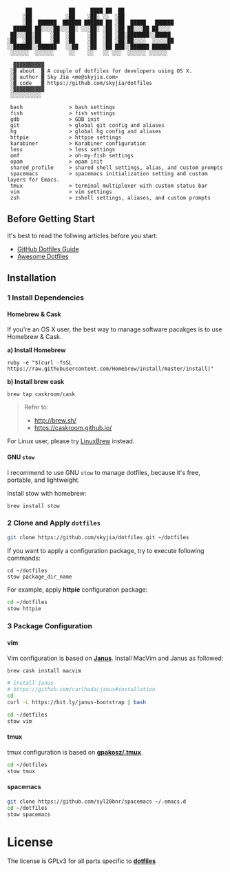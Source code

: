 ```
      ██            ██     ████ ██  ██                
     ░██           ░██    ░██░ ░░  ░██                
     ░██  ██████  ██████ ██████ ██ ░██  █████   ██████
  ██████ ██░░░░██░░░██░ ░░░██░ ░██ ░██ ██░░░██ ██░░░░ 
 ██░░░██░██   ░██  ░██    ░██  ░██ ░██░███████░░█████ 
░██  ░██░██   ░██  ░██    ░██  ░██ ░██░██░░░░  ░░░░░██
░░██████░░██████   ░░██   ░██  ░██ ███░░██████ ██████ 
 ░░░░░░  ░░░░░░     ░░    ░░   ░░ ░░░  ░░░░░░ ░░░░░░  
 
  ▓▓▓▓▓▓▓▓▓▓
 ░▓ about  ▓ A couple of dotfiles for developers using OS X.
 ░▓ author ▓ Sky Jia <me@skyjia.com>
 ░▓ code   ▓ https://github.com/skyjia/dotfiles
 ░▓▓▓▓▓▓▓▓▓▓
 ░░░░░░░░░░

 bash				> bash settings
 fish				> fish settings
 gdb				> GDB init
 git				> global git config and aliases
 hg					> global hg config and aliases
 httpie			    > httpie settings
 karabiner			> Karabiner configuration
 less				> less settings
 omf				> oh-my-fish settings
 opam				> opam init
 shared_profile	    > shared shell settings, alias, and custom prompts
 spacemacs		    > spacemacs initialization setting and custom layers for Emacs.
 tmux				> terminal multiplexer with custom status bar
 vim				> vim settings
 zsh				> zshell settings, aliases, and custom prompts
```


## Before Getting Start

It's best to read the follwing articles before you start:

- [GitHub Dotfiles Guide](https://dotfiles.github.io/)
- [Awesome Dotfiles](https://github.com/webpro/awesome-dotfiles)

## Installation

### 1 Install Dependencies

#### Homebrew & Cask

If you're an OS X user, the best way to manage software pacakges is to use Homebrew & Cask.

**a) Install Homebrew**

```shell
ruby -e "$(curl -fsSL https://raw.githubusercontent.com/Homebrew/install/master/install)"
```

**b) Install brew cask**

```shell
brew tap caskroom/cask
```

> Refer to:  
>
> - http://brew.sh/  
> - https://caskroom.github.io/

For Linux user, please try [LinuxBrew](http://linuxbrew.sh/) instead.

#### GNU `stow`

I recommend to use GNU `stow` to manage dotfiles, because it's free, portable, and lightweight.

Install stow with homebrew:

```shell
brew install stow
```

### 2 Clone and Apply `dotfiles`

```sh
git clone https://github.com/skyjia/dotfiles.git ~/dotfiles
```

If you want to apply a configuration package, try to execute following commands:

```shell
cd ~/dotfiles
stow package_dir_name
```

For example, apply **httpie** configuration package:

```sh
cd ~/dotfiles
stow httpie
```

### 3 Package Configuration

#### vim

Vim configuration is based on [**Janus**]( https://github.com/carlhuda/janus). Install MacVim and Janus as followed:

```sh
brew cask install macvim

# install janus
# https://github.com/carlhuda/janus#installation
cd
curl -L https://bit.ly/janus-bootstrap | bash

cd ~/dotfiles
stow vim
```

#### tmux

tmux configuration is based on [**gpakosz/.tmux**](https://github.com/gpakosz/.tmux).

```sh
cd ~/dotfiles
stow tmux
```

#### spacemacs

```sh
git clone https://github.com/syl20bnr/spacemacs ~/.emacs.d
cd ~/dotfiles
stow spacemacs
```

# License

The license is GPLv3 for all parts specific to [**dotfiles**](https://github.com/skyjia/dotfiles)
